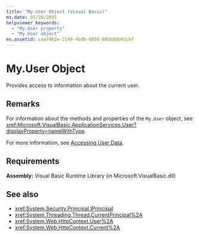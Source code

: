 ```yaml
---
title: "My.User Object (Visual Basic)"
ms.date: 07/20/2015
helpviewer_keywords: 
  - "My.User property"
  - "My.User object"
ms.assetid: caa7462e-2149-4bdb-8850-802b80b93cbf
---
```

# My.User Object
Provides access to information about the current user.  
  
## Remarks  
 For information about the methods and properties of the `My.User` object, see <xref:Microsoft.VisualBasic.ApplicationServices.User?displayProperty=nameWithType>.  
  
 For more information, see [Accessing User Data](../../../visual-basic/developing-apps/programming/accessing-user-data.md).  
  
## Requirements  
 **Assembly:** Visual Basic Runtime Library (in Microsoft.VisualBasic.dll)  
  
## See also

- <xref:System.Security.Principal.IPrincipal>
- <xref:System.Threading.Thread.CurrentPrincipal%2A>
- <xref:System.Web.HttpContext.User%2A>
- <xref:System.Web.HttpContext.Current%2A>
